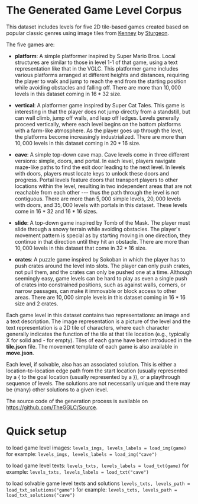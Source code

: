 # The Generated Game Level Corpus

This dataset includes levels for five 2D tile-based games created based on popular classic genres using image tiles from [Kenney](https://www.kenney.nl/) by [Sturgeon](https://github.com/crowdgames/sturgeon-pub).

The five games are:
- **platform**: A simple platformer inspired by Super Mario Bros. Local structures are similar to those in level 1-1 of that game, using a text representation like that in the VGLC. This platformer game includes various platforms arranged at different heights and distances, requiring the player to walk and jump to reach the end from the starting position while avoiding obstacles and falling off. There are more than $10,000$ levels in this dataset coming in $16*32$ size.

- **vertical**: A platformer game inspired by Super Cat Tales. This game is interesting in that the player does not jump directly from a standstill, but can wall climb, jump off walls, and leap off ledges. Levels generally proceed vertically, where each level begins on the bottom platforms with a farm-like atmosphere. As the player goes up through the level, the platforms become increasingly industrialized. There are more than $10,000$ levels in this dataset coming in $20*16$ size.

- **cave**: A simple top-down cave map. Cave levels come in three different versions: simple, doors, and portal. In each level, players navigate maze-like paths to find the exit door leading to the next level. In levels with doors, players must locate keys to unlock these doors and progress. Portal levels feature doors that transport players to other locations within the level, resulting in two independent areas that are not reachable from each other --- thus the path through the level is not contiguous. There are more than $5,000$ simple levels, $20,000$ levels with doors, and $35,000$ levels with portals in this dataset. These levels come in $16 * 32$ and $16 * 16$ sizes. 

- **slide**: A top-down game inspired by Tomb of the Mask. The player must slide through a snowy terrain while avoiding obstacles. The player's movement pattern is special as by starting moving in one direction, they continue in that direction until they hit an obstacle. There are more than $10,000$ levels in this dataset that come in $32*16$ size.

- **crates**: A puzzle game inspired by Sokoban in which the player has to push crates around the level into slots. The player can only push crates, not pull them, and the crates can only be pushed one at a time. Although seemingly easy, game levels can be hard to play as even a single push of crates into constrained positions, such as against walls, corners, or narrow passages, can make it immovable or block access to other areas. There are $10,000$ simple levels in this dataset coming in $16*16$ size and $2$ crates.

Each game level in this dataset contains two representations: an image and a text description. The image representation is a picture of the level and the text representation is a 2D tile of characters, where each character generally indicates the function of the tile at that tile location (e.g., typically X for solid and - for empty). Tiles of each game have been introduced in the **tile.json** file. The movement template of each game is also available in **move.json**.

Each level, if solvable, also has an associated solution. This is either a location-to-location edge path from the start location (usually represented by a { to the goal location (usually represented by a }), or a playthrough sequence of levels.  The solutions are not necessarily unique and there may be (many) other solutions to a given level.

The source code of the generation process is available on https://github.com/TheGGLC/Source.

# Quick setup
to load game level images: 
`levels_imgs, levels_labels = load_img(game)`
for example:
`levels_imgs, levels_labels = load_img("cave")`


to load game level texts: 
`levels_txts, levels_labels = load_txt(game)`
for example:
`levels_txts, levels_labels = load_txt("cave")`


to load solvable game level texts and solutions
`levels_txts, levels_path = load_txt_solutions("game")`
for example:
`levels_txts, levels_path = load_txt_solutions("cave")`